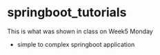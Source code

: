 # springboot_tutorials

This is what was shown in class on Week5 Monday
- simple to complex springboot application
